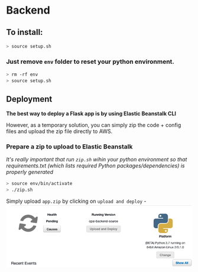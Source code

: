 # Backend

## To install:

```sh
> source setup.sh
```

### Just remove `env` folder to reset your python environment.

```sh
> rm -rf env
> source setup.sh
```

## Deployment

**The best way to deploy a Flask app is by using Elastic Beanstalk CLI**

However, as a temporary solution, you can simply zip the code + config files and upload the zip file directly to AWS.

### Prepare a zip to upload to Elastic Beanstalk

_It's really important that run `zip.sh` wihin your python environment so that requirements.txt (which lists required Python packages/dependencies) is properly generated_

```sh
> source env/bin/activate
> ./zip.sh
```

Simply upload `app.zip` by clicking on `upload and deploy` -
<img src="./awseb.png"></img>
